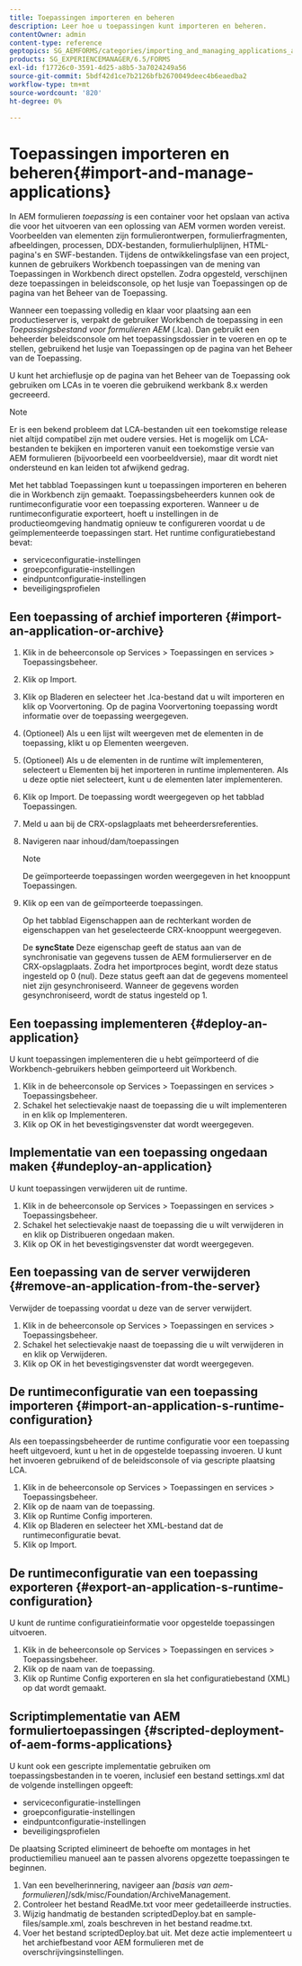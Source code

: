 ```yaml
---
title: Toepassingen importeren en beheren
description: Leer hoe u toepassingen kunt importeren en beheren.
contentOwner: admin
content-type: reference
geptopics: SG_AEMFORMS/categories/importing_and_managing_applications_and_archives
products: SG_EXPERIENCEMANAGER/6.5/FORMS
exl-id: f17726c0-3591-4d25-a8b5-3a7024249a56
source-git-commit: 5bdf42d1ce7b2126bfb2670049deec4b6eaedba2
workflow-type: tm+mt
source-wordcount: '820'
ht-degree: 0%

---
```


# Toepassingen importeren en beheren{#import-and-manage-applications}

In AEM formulieren *toepassing* is een container voor het opslaan van activa die voor het uitvoeren van een oplossing van AEM vormen worden vereist. Voorbeelden van elementen zijn formulierontwerpen, formulierfragmenten, afbeeldingen, processen, DDX-bestanden, formulierhulplijnen, HTML-pagina&#39;s en SWF-bestanden. Tijdens de ontwikkelingsfase van een project, kunnen de gebruikers Workbench toepassingen van de mening van Toepassingen in Workbench direct opstellen. Zodra opgesteld, verschijnen deze toepassingen in beleidsconsole, op het lusje van Toepassingen op de pagina van het Beheer van de Toepassing.

Wanneer een toepassing volledig en klaar voor plaatsing aan een productieserver is, verpakt de gebruiker Workbench de toepassing in een *Toepassingsbestand voor formulieren AEM* (.lca). Dan gebruikt een beheerder beleidsconsole om het toepassingsdossier in te voeren en op te stellen, gebruikend het lusje van Toepassingen op de pagina van het Beheer van de Toepassing.

U kunt het archieflusje op de pagina van het Beheer van de Toepassing ook gebruiken om LCAs in te voeren die gebruikend werkbank 8.x werden gecreeerd.

>[!NOTE]
>
>Er is een bekend probleem dat LCA-bestanden uit een toekomstige release niet altijd compatibel zijn met oudere versies. Het is mogelijk om LCA-bestanden te bekijken en importeren vanuit een toekomstige versie van AEM formulieren (bijvoorbeeld een voorbeeldversie), maar dit wordt niet ondersteund en kan leiden tot afwijkend gedrag.

Met het tabblad Toepassingen kunt u toepassingen importeren en beheren die in Workbench zijn gemaakt. Toepassingsbeheerders kunnen ook de runtimeconfiguratie voor een toepassing exporteren. Wanneer u de runtimeconfiguratie exporteert, hoeft u instellingen in de productieomgeving handmatig opnieuw te configureren voordat u de geïmplementeerde toepassingen start. Het runtime configuratiebestand bevat:

* serviceconfiguratie-instellingen
* groepconfiguratie-instellingen
* eindpuntconfiguratie-instellingen
* beveiligingsprofielen

## Een toepassing of archief importeren {#import-an-application-or-archive}

1. Klik in de beheerconsole op Services > Toepassingen en services > Toepassingsbeheer.
1. Klik op Import.
1. Klik op Bladeren en selecteer het .lca-bestand dat u wilt importeren en klik op Voorvertoning. Op de pagina Voorvertoning toepassing wordt informatie over de toepassing weergegeven.
1. (Optioneel) Als u een lijst wilt weergeven met de elementen in de toepassing, klikt u op Elementen weergeven.
1. (Optioneel) Als u de elementen in de runtime wilt implementeren, selecteert u Elementen bij het importeren in runtime implementeren. Als u deze optie niet selecteert, kunt u de elementen later implementeren.
1. Klik op Import. De toepassing wordt weergegeven op het tabblad Toepassingen.
1. Meld u aan bij de CRX-opslagplaats met beheerdersreferenties.
1. Navigeren naar inhoud/dam/toepassingen

   >[!NOTE]
   >
   >De geïmporteerde toepassingen worden weergegeven in het knooppunt Toepassingen.

1. Klik op een van de geïmporteerde toepassingen.

   Op het tabblad Eigenschappen aan de rechterkant worden de eigenschappen van het geselecteerde CRX-knooppunt weergegeven.

   De **syncState** Deze eigenschap geeft de status aan van de synchronisatie van gegevens tussen de AEM formulierserver en de CRX-opslagplaats. Zodra het importproces begint, wordt deze status ingesteld op 0 (nul). Deze status geeft aan dat de gegevens momenteel niet zijn gesynchroniseerd. Wanneer de gegevens worden gesynchroniseerd, wordt de status ingesteld op 1.

## Een toepassing implementeren {#deploy-an-application}

U kunt toepassingen implementeren die u hebt geïmporteerd of die Workbench-gebruikers hebben geïmporteerd uit Workbench.

1. Klik in de beheerconsole op Services > Toepassingen en services > Toepassingsbeheer.
1. Schakel het selectievakje naast de toepassing die u wilt implementeren in en klik op Implementeren.
1. Klik op OK in het bevestigingsvenster dat wordt weergegeven.

## Implementatie van een toepassing ongedaan maken {#undeploy-an-application}

U kunt toepassingen verwijderen uit de runtime.

1. Klik in de beheerconsole op Services > Toepassingen en services > Toepassingsbeheer.
1. Schakel het selectievakje naast de toepassing die u wilt verwijderen in en klik op Distribueren ongedaan maken.
1. Klik op OK in het bevestigingsvenster dat wordt weergegeven.

## Een toepassing van de server verwijderen {#remove-an-application-from-the-server}

Verwijder de toepassing voordat u deze van de server verwijdert.

1. Klik in de beheerconsole op Services > Toepassingen en services > Toepassingsbeheer.
1. Schakel het selectievakje naast de toepassing die u wilt verwijderen in en klik op Verwijderen.
1. Klik op OK in het bevestigingsvenster dat wordt weergegeven.

## De runtimeconfiguratie van een toepassing importeren {#import-an-application-s-runtime-configuration}

Als een toepassingsbeheerder de runtime configuratie voor een toepassing heeft uitgevoerd, kunt u het in de opgestelde toepassing invoeren. U kunt het invoeren gebruikend of de beleidsconsole of via gescripte plaatsing LCA.

1. Klik in de beheerconsole op Services > Toepassingen en services > Toepassingsbeheer.
1. Klik op de naam van de toepassing.
1. Klik op Runtime Config importeren.
1. Klik op Bladeren en selecteer het XML-bestand dat de runtimeconfiguratie bevat.
1. Klik op Import.

## De runtimeconfiguratie van een toepassing exporteren {#export-an-application-s-runtime-configuration}

U kunt de runtime configuratieinformatie voor opgestelde toepassingen uitvoeren.

1. Klik in de beheerconsole op Services > Toepassingen en services > Toepassingsbeheer.
1. Klik op de naam van de toepassing.
1. Klik op Runtime Config exporteren en sla het configuratiebestand (XML) op dat wordt gemaakt.

## Scriptimplementatie van AEM formuliertoepassingen {#scripted-deployment-of-aem-forms-applications}

U kunt ook een gescripte implementatie gebruiken om toepassingsbestanden in te voeren, inclusief een bestand settings.xml dat de volgende instellingen opgeeft:

* serviceconfiguratie-instellingen
* groepconfiguratie-instellingen
* eindpuntconfiguratie-instellingen
* beveiligingsprofielen

De plaatsing Scripted elimineert de behoefte om montages in het productiemilieu manueel aan te passen alvorens opgezette toepassingen te beginnen.

1. Van een bevelherinnering, navigeer aan *[basis van aem-formulieren]*/sdk/misc/Foundation/ArchiveManagement.
1. Controleer het bestand ReadMe.txt voor meer gedetailleerde instructies.
1. Wijzig handmatig de bestanden scriptedDeploy.bat en sample-files/sample.xml, zoals beschreven in het bestand readme.txt.
1. Voer het bestand scriptedDeploy.bat uit. Met deze actie implementeert u het archiefbestand voor AEM formulieren met de overschrijvingsinstellingen.
